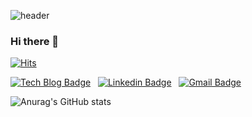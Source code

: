 ![header](https://capsule-render.vercel.app/api?type=rect&color=timeGradient&height=80&section=header&text=sohee%20kim&fontSize=40&animation=twinkling)



### Hi there 👋

<div>
	
[![Hits](https://hits.seeyoufarm.com/api/count/incr/badge.svg?url=https%3A%2F%2Fgithub.com%2Fshkim-123&count_bg=%2377ADE7&title_bg=%23787474&icon=&icon_color=%23E7E7E7&title=hits&edge_flat=false)](https://hits.seeyoufarm.com)
	
</div>


<div>

[![Tech Blog Badge](http://img.shields.io/badge/-Tech%20blog-black?style=flat-square&logo=github&link=https://https://shkim-123.github.io/)](https://shkim-123.github.io/) &nbsp;
[![Linkedin Badge](https://img.shields.io/badge/-LinkedIn-blue?style=flat-square&logo=Linkedin&logoColor=white&link=https://www.linkedin.com/in/sohee-kim-7674ab155/)](https://www.linkedin.com/in/sohee-kim-7674ab155/) &nbsp;
[![Gmail Badge](https://img.shields.io/badge/Gmail-d14836?style=flat-square&logo=Gmail&logoColor=white&link=mailto:asaash133@gmail.com)](mailto:asaash133@gmail.com)	

</div>


<div>

![Anurag's GitHub stats](https://github-readme-stats.vercel.app/api?username=shkim-123&theme=aura_dark&show_icons=true)

</div>


<!--
**shkim-123/shkim-123** is a ✨ _special_ ✨ repository because its `README.md` (this file) appears on your GitHub profile.

Here are some ideas to get you started:

- 🔭 I’m currently working on ...
- 🌱 I’m currently learning ...
- 👯 I’m looking to collaborate on ...
- 🤔 I’m looking for help with ...
- 💬 Ask me about ...
- 📫 How to reach me: ...
- 😄 Pronouns: ...
- ⚡ Fun fact: ...
-->


